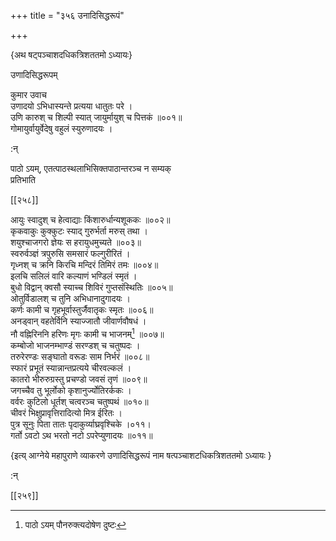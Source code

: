 +++
title = "३५६ उनादिसिद्धरूपं"

+++

\{अथ षट्पञ्चाशदधिकत्रिशततमो ऽध्यायः\}

उणादिसिद्धरूपम्  
    
कुमार उवाच  
उणादयो ऽभिधास्यन्ते प्रत्यया धातुतः परे ।  
उणि कारुश् च शिल्पी स्यात् जायुर्मायुश् च पित्तकं   ॥००१॥  
गोमायुर्वायुर्वेदेषु वहुलं स्युरुणादयः ।  
    
:न्  
    
[^१]: पाठो ऽयम् पौनरुक्त्यदोषेण दुष्टः  
    
[^२]: खयं सुष्ठुतरा यथेति ज॥ । अमुमुत्तरा यथेति ट॥  
    
 पाठो ऽयम्, एतत्पाठस्थलाभिसिक्तपाठान्तरञ्च न सम्यक्  
प्रतिभाति  

[[२५८]]
    
आयुः स्वादुश् च हेत्वाद्याः किंशारुर्धान्यशूककः   ॥००२॥  
कृकवाकुः कुक्कुटः स्याद् गुरुर्भर्ता मरुस् तथा   ।  
शयुश्चाजगरो ज्ञेयः स हरायुधमुच्यते ॥००३॥  
स्वरुर्वञ्ज्ञं त्रपुरुसि समसारं फल्गुरीरितं ।  
गृध्नश् च क्रनि किरचि मन्दिरं तिमिरं तमः ॥००४॥  
इलचि सलिलं वारि कल्याणं भण्डिलं स्मृतं   ।  
बुधो विद्वान् क्वसौ स्याच्च शिविरं गुप्तसंस्थितिः ॥००५॥  
ओतुर्विडालश् च तुनि अभिधानादुगादयः ।  
कर्णः कामी च गृहभूर्वास्तुर्जैवातृकः स्मृतः   ॥००६॥  
अनड्वान् वहतेर्विनि स्याज्जातौ जीवार्णवौषधं   ।  
नौ वह्निरिननि हरिणः मृगः कामी च भाजनम्[^१]   ॥००७॥  
कम्बोजो भाजनम्भाण्डं सरण्डश् च चतुष्पदः   ।  
तरुरेरण्डः सङ्घातो वरूडः साम निर्भरं   ॥००८॥  
स्फारं प्रभूतं स्यान्नान्तप्रत्यये चीरवल्कलं   ।  
कातरो भीरुरुग्रस्तु प्रचण्डो जवसं तृणं ॥००९॥  
जगच्चैव तु भूर्लोको कृशानुर्ज्योतिरर्ककः ।  
वर्वरः कुटिलो धूर्तश् चत्वरञ्च चतुष्पथं ॥०१०॥  
चीवरं भिक्षुप्रावृत्तिरादित्यो मित्र ईरितः ।  
पुत्र सूनुः पिता तातः पृदाकुर्व्याघ्रवृश्चिके   ।०११।  
गर्तो ऽवटो ऽथ भरतो नटो ऽपरेप्युणादयः ॥०११॥

\{इत्य् आग्नेये महापुराणे व्याकरणे उणादिसिद्धरूपं नाम षत्पञ्चाशटधिकत्रिशततमो ऽध्यायः  }
    
:न्  
    
[^१]: पाठो ऽयं न साधु सङ्गच्छते  

[[२५९]]
    